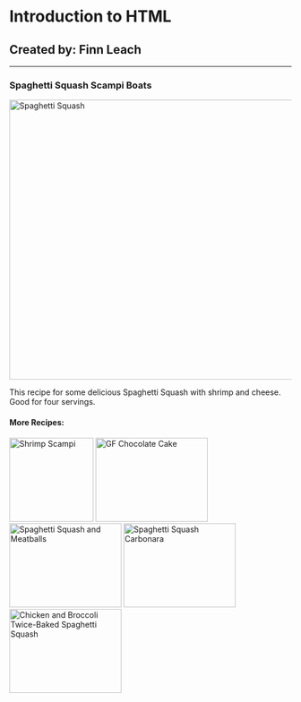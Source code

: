 <!DOCTYPE html>
<head>
  <meta charset="UTF-8">
  <meta name="description" content="Spaghetti Squash">
  <meta name="keywords" content="spaghetti, squash, cheesy, shrimp">
  <meta name="author" content="Finn Leach">
  <meta name="viewport" content="width=device-width, initial-scale=1.0"<br>
  		<h1>Introduction to HTML</h1>
        <h2>Created by: Finn Leach</h2>
 <hr>
 		<h3>Spaghetti Squash Scampi Boats</h3>
    </head>
    <body data-new-gr-c-s-check-loaded="14.1006.0" data-gr-ext-installed="">
		<p><a href="https://www.foodnetwork.com/recipes/food-network-kitchen/spaghetti-squash-scampi-boats-7473940" target="_blank"><img src="https://food.fnr.sndimg.com/content/dam/images/food/fullset/2019/10/28/0/FNK_Spaghetti-SAquash-Scampi-Boats_H2_s4x3.jpg.rend.hgtvcom.826.620.suffix/1572274435606.jpeg" width="800" height="500" alt="Spaghetti Squash" title="Spaghetti Squash"></a></p>
			<p>
				</p><figcaption>
					This recipe for some delicious Spaghetti Squash with shrimp and cheese. Good for four servings.
				</figcaption>
			<p></p>
		</figure>
		<h4>More Recipes:</h4>
		<p>
			<a href="https://www.foodnetwork.com/kitchen/classes/shrimp-scampi-with-artichokes_49f36d33-18ef-4616-aba0-afdd473e3e32" target="_blank"><img src="https://food.cld.sndimg.com/image/upload/w_2400/v1/fn_core_images/food/plus/fullset/2021/04/13/0/FNKLive_Ellie-Krieger_Shrimp-Scampi-with-Artichokes_s4x3.jpg" width="150" height="150" alt="Shrimp Scampi" title="Shrimp Scampi with Artichokes"></a>
			<a href="https://www.foodnetwork.com/kitchen/classes/gluten-free-chocolate-cake_e47e2b68-ecf5-4740-ae9f-1e71b26b6b91" target="_blank"><img src="https://food.cld.sndimg.com/image/upload/w_2400/v1/fn_core_images/food/plus/video/7/72/727/7278/7278371.jpg" width="200" height="150" alt="GF Chocolate Cake" title="Gluten-Free Chocolate Cake"></a>
			<a href="https://www.foodnetwork.com/recipes/food-network-kitchen/spaghetti-squash-and-meatballs-recipe-2043530" target="_blank"><img src="https://food.fnr.sndimg.com/content/dam/images/food/fullset/2012/10/2/2/FNM_110112-Spaghetti-Squash-and-Meatballs-Recipe_s4x3.jpg.rend.hgtvcom.826.620.suffix/1433667656211.jpeg" width="200" height="150" alt="Spaghetti Squash and Meatballs" title="Spaghetti Squash and Meatballs"></a>
			<a href="https://www.foodnetwork.com/recipes/food-network-kitchen/spaghetti-squash-carbonara-4590186" target="_blank"><img src="https://food.fnr.sndimg.com/content/dam/images/food/fullset/2017/12/19/0/FNK_SPAGHETTI_SQUASH_CARBONARA_H_s4x3.jpg.rend.hgtvcom.826.620.suffix/1513725251031.jpeg" width="200" height="150" alt="Spaghetti Squash Carbonara" title="Spaghetti Squash Carbonara"></a>
			<a href="https://www.foodnetwork.com/kitchen/classes/chicken-and-broccoli-twice-baked-spaghetti-squash_b3a93834-ff3f-47e0-9d97-8a646ba0d5a6" target="_blank"><img src="https://food.cld.sndimg.com/image/upload/w_2400/v1/fn_core_images/food/plus/video/7/75/755/7556/7556075.jpg" width="200" height="150" alt="Chicken and Broccoli Twice-Baked Spaghetti Squash" title="Chicken and Broccoli Twice Baked Spaghetti Squash"</a>
		</p>
</body>
</html>
